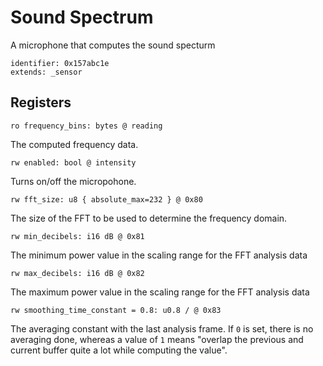 # Sound Spectrum

A microphone that computes the sound specturm

    identifier: 0x157abc1e
    extends: _sensor

## Registers

    ro frequency_bins: bytes @ reading
    
The computed frequency data.

    rw enabled: bool @ intensity

Turns on/off the micropohone.

    rw fft_size: u8 { absolute_max=232 } @ 0x80
    
The size of the FFT to be used to determine the frequency domain.

    rw min_decibels: i16 dB @ 0x81
    
The minimum power value in the scaling range for the FFT analysis data

    rw max_decibels: i16 dB @ 0x82
    
The maximum power value in the scaling range for the FFT analysis data

    rw smoothing_time_constant = 0.8: u0.8 / @ 0x83

The averaging constant with the last analysis frame. 
If ``0`` is set, there is no averaging done, whereas a value of ``1`` means "overlap the previous and current buffer quite a lot while computing the value".
